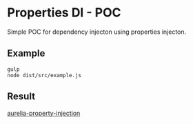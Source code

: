 Properties DI - POC
===================

Simple POC for dependency injecton using properties injecton.

Example
-------

    gulp
    node dist/src/example.js

Result
------
[aurelia-property-injection](https://github.com/matjaz/aurelia-property-injection)
